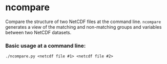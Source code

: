 # ncompare
Compare the structure of two NetCDF files at the command line. 
`ncompare` generates a view of the matching and non-matching groups and variables between two NetCDF datasets.

### Basic usage at a command line:
```
./ncompare.py <netcdf file #1> <netcdf file #2>
```
